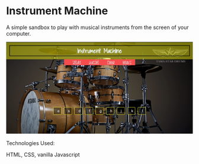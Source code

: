 <h1>Instrument Machine</h1>

<p>A simple sandbox to play with musical instruments from the screen of your computer.</p>

<img src='Instrument Machine Screenshot.jpg'>

Technologies Used:

HTML, CSS, vanilla Javascript

